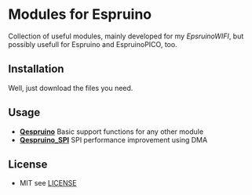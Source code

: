 # Modules for Espruino

Collection of useful modules, mainly developed for my *EpsruinoWIFI*, but possibly usefull for Espruino and EspruinoPICO, too.

## Installation
Well, just download the files you need.

## Usage

* [**Qespruino**](https://github.com/andiy/espruino/wiki/Qespruino) Basic support functions for any other module
* [**Qespruino_SPI**](https://github.com/andiy/espruino/wiki/Qespruino_SPI) SPI performance improvement using DMA

## License
* MIT see [LICENSE](LICENSE)


